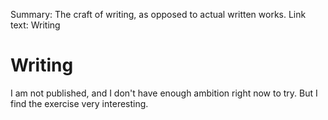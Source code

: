 Summary: The craft of writing, as opposed to actual written works.
Link text: Writing

# Writing

I am not published, and I don't have enough ambition right now to try. But I find the exercise very interesting.
